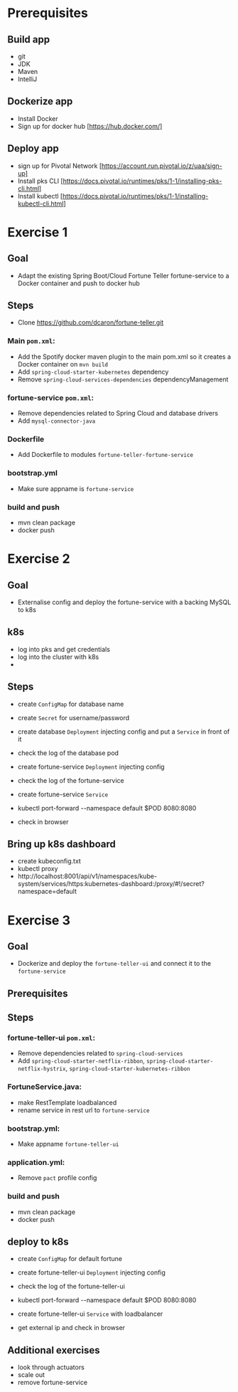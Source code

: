 # Prerequisites

## Build app

* git
* JDK
* Maven
* IntelliJ


## Dockerize app
* Install Docker 
* Sign up for docker hub [https://hub.docker.com/]

## Deploy app
* sign up for Pivotal Network [https://account.run.pivotal.io/z/uaa/sign-up]
* Install pks CLI [https://docs.pivotal.io/runtimes/pks/1-1/installing-pks-cli.html]
* Install kubectl [https://docs.pivotal.io/runtimes/pks/1-1/installing-kubectl-cli.html]

# Exercise 1

## Goal

* Adapt the existing Spring Boot/Cloud Fortune Teller fortune-service to a Docker container and push to docker hub

## Steps 

* Clone https://github.com/dcaron/fortune-teller.git

### Main ```pom.xml```:
* Add the Spotify docker maven plugin to the main pom.xml so it creates a Docker container on ```mvn build``` 
* Add ```spring-cloud-starter-kubernetes``` dependency
* Remove ```spring-cloud-services-dependencies``` dependencyManagement

### fortune-service ```pom.xml```:
* Remove dependencies related to Spring Cloud and database drivers
* Add ```mysql-connector-java```

### Dockerfile
* Add Dockerfile to modules ```fortune-teller-fortune-service```

### bootstrap.yml
* Make sure appname is ```fortune-service```

### build and push
* mvn clean package
* docker push

# Exercise 2

## Goal

* Externalise config and deploy the fortune-service with a backing MySQL to k8s

## k8s

* log into pks and get credentials
* log into the cluster with k8s
* 



## Steps

* create ```ConfigMap``` for database name
* create ```Secret``` for username/password

* create database ```Deployment``` injecting config and put a ```Service``` in front of it
* check the log of the database pod
* create fortune-service ```Deployment``` injecting config
* check the log of the fortune-service
* create fortune-service ```Service```
* kubectl port-forward --namespace default $POD 8080:8080
* check in browser

## Bring up k8s dashboard
* create kubeconfig.txt
* kubectl proxy
* http://localhost:8001/api/v1/namespaces/kube-system/services/https:kubernetes-dashboard:/proxy/#!/secret?namespace=default

# Exercise 3

## Goal

* Dockerize and deploy the ```fortune-teller-ui``` and connect it to the ```fortune-service``` 

## Prerequisites

## Steps

### fortune-teller-ui ```pom.xml```:

* Remove dependencies related to ```spring-cloud-services```
* Add ```spring-cloud-starter-netflix-ribbon```, ```spring-cloud-starter-netflix-hystrix```, ```spring-cloud-starter-kubernetes-ribbon```

### FortuneService.java:
* make RestTemplate loadbalanced
* rename service in rest url to ```fortune-service```

### bootstrap.yml:
* Make appname ```fortune-teller-ui```

### application.yml:
* Remove ```pact``` profile config

### build and push
* mvn clean package
* docker push

## deploy to k8s

* create ```ConfigMap``` for default fortune

* create fortune-teller-ui ```Deployment``` injecting config
* check the log of the fortune-teller-ui
* kubectl port-forward --namespace default $POD 8080:8080
* create fortune-teller-ui ```Service``` with loadbalancer
* get external ip and check in browser


## Additional exercises

* look through actuators
* scale out
* remove fortune-service







